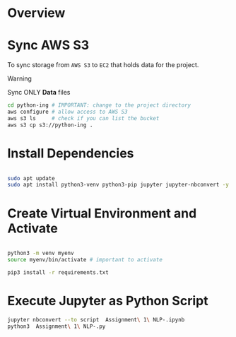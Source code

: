# Overview


# Sync AWS S3

To sync storage from `AWS S3` to `EC2` that holds data for the project. 

> [!WARNING]  
> Sync ONLY **Data** files

```bash
cd python-ing # IMPORTANT: change to the project directory
aws configure # allow access to AWS S3
aws s3 ls     # check if you can list the bucket
aws s3 cp s3://python-ing .
```


# Install Dependencies

```bash

sudo apt update
sudo apt install python3-venv python3-pip jupyter jupyter-nbconvert -y
```

# Create Virtual Environment and Activate

```bash

python3 -m venv myenv
source myenv/bin/activate # important to activate

pip3 install -r requirements.txt
```


# Execute Jupyter as Python Script

```bash
jupyter nbconvert --to script  Assignment\ 1\ NLP-.ipynb
python3  Assignment\ 1\ NLP-.py

```
```
